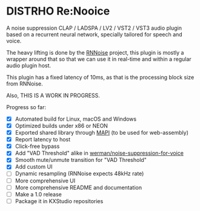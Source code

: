 # DISTRHO Re:Nooice

A noise suppression CLAP / LADSPA / LV2 / VST2 / VST3 audio plugin based on a recurrent neural network, specially tailored for speech and voice.

The heavy lifting is done by the [RNNoise](https://gitlab.xiph.org/xiph/rnnoise) project, this plugin is mostly a wrapper around that so that we can use it in real-time and within a regular audio plugin host.

This plugin has a fixed latency of 10ms, as that is the processing block size from RNNoise.

Also, THIS IS A WORK IN PROGRESS.

Progress so far:
 - [x] Automated build for Linux, macOS and Windows
 - [x] Optimized builds under x86 or NEON
 - [x] Exported shared library through [MAPI](https://github.com/DISTRHO/MAPI) (to be used for web-assembly)
 - [x] Report latency to host
 - [x] Click-free bypass
 - [x] Add "VAD Threshold" alike in [werman/noise-suppression-for-voice](https://github.com/werman/noise-suppression-for-voice)
 - [x] Smooth mute/unmute transition for "VAD Threshold"
 - [x] Add custom UI
 - [ ] Dynamic resampling (RNNoise expects 48kHz rate)
 - [ ] More comprehensive UI
 - [ ] More comprehensive README and documentation
 - [ ] Make a 1.0 release
 - [ ] Package it in KXStudio repositories
